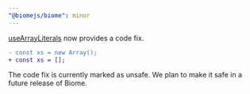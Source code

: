 ```yaml
---
"@biomejs/biome": minor
---
```


[useArrayLiterals](https://biomejs.dev/linter/rules/use-array-literals/) now provides a code fix.

```diff
- const xs = new Array();
+ const xs = [];
```

The code fix is currently marked as unsafe.
We plan to make it safe in a future release of Biome.
